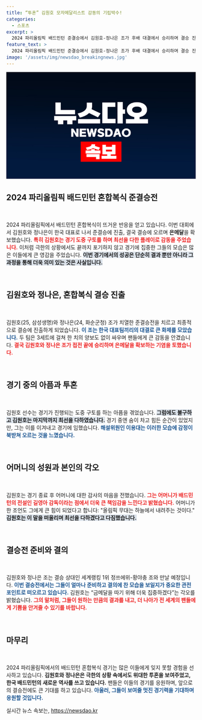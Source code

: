 ```yaml
---
title: “투혼” 김원호 모자메달리스트 감동의 기립박수!
categories:
  - 스포츠
excerpt: >
  2024 파리올림픽 배드민턴 준결승에서 김원호-정나은 조가 후배 대결에서 승리하며 결승 진출! 경기 도중 김원호의 구토에도 불구, ‘모자 메달리스트’로서의 기적과 감동의 순간을 만들어냈다.
feature_text: >
  2024 파리올림픽 배드민턴 준결승에서 김원호-정나은 조가 후배 대결에서 승리하며 결승 진출! 경기 도중 김원호의 구토에도 불구, ‘모자 메달리스트’로서의 기적과 감동의 순간을 만들어냈다.
image: '/assets/img/newsdao_breakingnews.jpg'
---
```


<p><img src="/assets/img/newsdao_breakingnews.jpg" alt="pcversion 속보" /></p>

<h2 data-ke-size="size26">2024 파리올림픽 배드민턴 혼합복식 준결승전</h2>

<p data-ke-size="size16">&nbsp;</p> 

<p>2024 파리올림픽에서 배드민턴 혼합복식이 뜨거운 반응을 얻고 있습니다. 이번 대회에서 김원호와 정나은이 한국 대표로 나서 준결승에 진출, 결국 결승에 오르며 <strong>은메달</strong>을 확보했습니다. <b><span style="color: #ee2323;">특히 김원호는 경기 도중 구토를 하며 최선을 다한 플레이로 감동을 주었습니다.</span></b> 이처럼 극한의 상황에서도 끝까지 포기하지 않고 경기에 집중한 그들의 모습은 많은 이들에게 큰 영감을 주었습니다. <b><span style="background-color: #21538527;">이번 경기에서의 성공은 단순히 결과 뿐만 아니라 그 과정을 통해 더욱 의미 있는 것은 사실입니다.</span></b> </p>

<p data-ke-size="size16">&nbsp;</p> 

<h2 data-ke-size="size26">김원호와 정나은, 혼합복식 결승 진출</h2>

<p data-ke-size="size16">&nbsp;</p> 

<p>김원호(25, 삼성생명)와 정나은(24, 화순군청) 조가 치열한 준결승전을 치르고 최종적으로 결승에 진출하게 되었습니다. <b><span style="color: #1a5490;">이 조는 한국 대표팀끼리의 대결로 큰 화제를 모았습니다.</span></b> 두 팀은 3세트에 걸쳐 한 치의 양보도 없이 싸우며 팬들에게 큰 감동을 안겼습니다. <b><span style="color: #ee2323;">결국 김원호와 정나은 조가 접전 끝에 승리하며 은메달을 확보하는 기염을 토했습니다.</span></b> </p>

<p data-ke-size="size16">&nbsp;</p> 

<h2 data-ke-size="size26">경기 중의 아픔과 투혼</h2>

<p data-ke-size="size16">&nbsp;</p> 

<p>김원호 선수는 경기가 진행되는 도중 구토를 하는 아픔을 겪었습니다. <b><span style="background-color: #21538527;">그럼에도 불구하고 김원호는 마지막까지 최선을 다하였습니다.</span></b> 경기 중엔 숨이 차고 힘든 순간이 있었지만, 그는 이를 이겨내고 경기에 임했습니다. <b><span style="color: #1a5490;">해설위원인 이용대는 이러한 모습에 감정이 북받쳐 오르는 것을 느꼈습니다.</span></b> </p>

<p data-ke-size="size16">&nbsp;</p> 

<h2 data-ke-size="size26">어머니의 성원과 본인의 각오</h2>

<p data-ke-size="size16">&nbsp;</p> 

<p>김원호는 경기 종료 후 어머니에 대한 감사의 마음을 전했습니다. <b><span style="color: #ee2323;">그는 어머니가 배드민턴의 전설인 길영아 감독이라는 점에서 더욱 큰 책임감을 느낀다고 밝혔습니다.</span></b> 어머니가 한 조언도 그에게 큰 힘이 되었다고 합니다: "올림픽 무대는 하늘에서 내려주는 것이다." <b><span style="background-color: #21538527;">김원호는 이 말을 떠올리며 최선을 다하겠다고 다짐했습니다.</span></b> </p>

<p data-ke-size="size16">&nbsp;</p> 

<h2 data-ke-size="size26">결승전 준비와 결의</h2>

<p data-ke-size="size16">&nbsp;</p> 

<p>김원호와 정나은 조는 결승 상대인 세계랭킹 1위 정쓰에위-황야충 조와 만날 예정입니다. <b><span style="color: #1a5490;">이번 결승전에서는 그들이 얼마나 준비하고 결의에 찬 모습을 보일지가 중요한 관전 포인트로 떠오르고 있습니다.</span></b> 김원호는 “금메달을 따기 위해 더욱 집중하겠다”는 각오를 밝혔습니다. <b><span style="color: #ee2323;">그의 말처럼, 그들이 원하는 만큼의 결과를 내고, 더 나아가 전 세계의 팬들에게 기쁨을 안겨줄 수 있기를 바랍니다.</span></b> </p>

<p data-ke-size="size16">&nbsp;</p> 

<h2 data-ke-size="size26">마무리</h2>

<p data-ke-size="size16">&nbsp;</p> 

<p>2024 파리올림픽에서의 배드민턴 혼합복식 경기는 많은 이들에게 잊지 못할 경험을 선사하고 있습니다. <b><span style="bottom: #21538527;">김원호와 정나은은 극한의 상황 속에서도 위대한 투혼을 보여주었고, 한국 배드민턴의 새로운 역사를 쓰고 있습니다.</span></b> 팬들은 이들의 경기를 응원하며, 앞으로의 결승전에도 큰 기대를 하고 있습니다. <b><span style="color: #1a5490;">아울러, 그들이 보여줄 멋진 경기력을 기대하며 응원할 것입니다.</span></b> </p>
실시간 뉴스 속보는, <a href="https://newsdao.kr" rel="dofollow">https://newsdao.kr</a>



